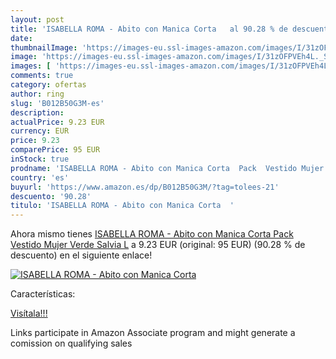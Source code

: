 ```yaml
---
layout: post
title: 'ISABELLA ROMA - Abito con Manica Corta   al 90.28 % de descuento'
date: 
thumbnailImage: 'https://images-eu.ssl-images-amazon.com/images/I/31zOFPVEh4L._SL200_.jpg'
image: 'https://images-eu.ssl-images-amazon.com/images/I/31zOFPVEh4L._SL200_.jpg'
images: [ 'https://images-eu.ssl-images-amazon.com/images/I/31zOFPVEh4L._SL200_.jpg' ]
comments: true
category: ofertas
author: ring
slug: 'B012B50G3M-es'
description:
actualPrice: 9.23 EUR
currency: EUR
price: 9.23
comparePrice: 95 EUR
inStock: true
prodname: 'ISABELLA ROMA - Abito con Manica Corta  Pack  Vestido Mujer  Verde  Salvia   L'
country: 'es'
buyurl: 'https://www.amazon.es/dp/B012B50G3M/?tag=tolees-21'
descuento: '90.28'
titulo: 'ISABELLA ROMA - Abito con Manica Corta  '
---
```


Ahora mismo tienes [ISABELLA ROMA - Abito con Manica Corta  Pack  Vestido Mujer  Verde  Salvia   L](https://www.amazon.es/dp/B012B50G3M/?tag=tolees-21) a 9.23 EUR (original: 95 EUR) (90.28 %  de descuento) en el siguiente enlace!

[![ISABELLA ROMA - Abito con Manica Corta  ](https://images-eu.ssl-images-amazon.com/images/I/31zOFPVEh4L._SL200_.jpg)](https://www.amazon.es/dp/B012B50G3M/?tag=tolees-21)

Características:


[Visítala!!!](https://www.amazon.es/dp/B012B50G3M/?tag=tolees-21)

Links participate in Amazon Associate program and might generate a comission on qualifying sales
